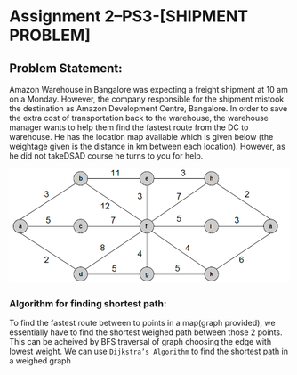 # Assignment 2–PS3-[SHIPMENT PROBLEM]

## Problem Statement:
Amazon Warehouse in Bangalore was expecting a freight shipment at 10 am on a Monday. However,  the  company  responsible  for  the  shipment  mistook  the  destination  as  Amazon Development Centre, Bangalore. In order to save the extra cost of transportation back to the warehouse, the warehouse manager wants to help them find the fastest route from the DC to warehouse. He has the location map available which is given below (the weightage given is the distance in km between each location). However, as he did not takeDSAD course he turns to you for help.

![Warehouse route map](https://github.com/dineshkumaryelluri/Bits/blob/master/AssignmentGraph.png) 

### Algorithm for finding shortest path:
To find the fastest route between to points in a map(graph provided), we essentially have to find the shortest weighed path between those 2 points. This can be acheived by BFS traversal of graph choosing the edge with lowest weight.
We can use `Dijkstra’s Algorithm` to find the shortest path in a weighed graph
